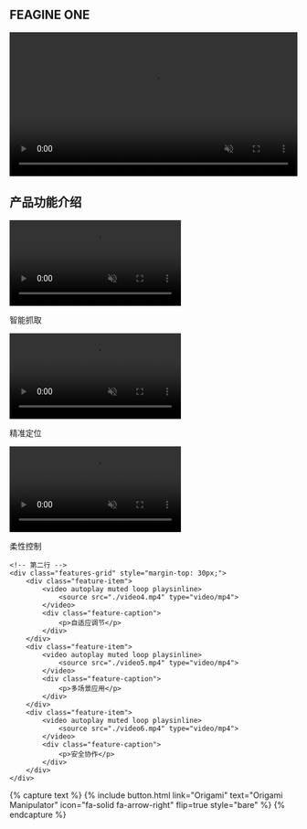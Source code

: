 ---
---
 
## FEAGINE ONE

<link rel="stylesheet" href="css/style.css">

<section class="hero-section">
  <div class="hero-video-container">
    <video width="100%" controls autoplay muted playsinline loop class="main-video">
      <source src="./xiaobanben.mp4" type="video/mp4">
      <div style="color: white; text-align: center; padding: 100px 20px;">
        <h3>FEAGINE ONE - Origami Manipulator</h3>
        <p>视频加载中...</p>
      </div>
    </video>
  </div>
</section>

<!-- 产品功能介绍部分 -->
<section class="features-section">
    <h2>产品功能介绍</h2>
    <div class="features-grid">
        <!-- 第一行 -->
        <div class="feature-item">
            <video autoplay muted loop playsinline>
                <source src="./video1.mp4" type="video/mp4">
            </video>
            <div class="feature-caption">
                <p>智能抓取</p>
            </div>
        </div>
        <div class="feature-item">
            <video autoplay muted loop playsinline>
                <source src="./video2.mp4" type="video/mp4">
            </video>
            <div class="feature-caption">
                <p>精准定位</p>
            </div>
        </div>
        <div class="feature-item">
            <video autoplay muted loop playsinline>
                <source src="./video3.mp4" type="video/mp4">
            </video>
            <div class="feature-caption">
                <p>柔性控制</p>
            </div>
        </div>
    </div>

    <!-- 第二行 -->
    <div class="features-grid" style="margin-top: 30px;">
        <div class="feature-item">
            <video autoplay muted loop playsinline>
                <source src="./video4.mp4" type="video/mp4">
            </video>
            <div class="feature-caption">
                <p>自适应调节</p>
            </div>
        </div>
        <div class="feature-item">
            <video autoplay muted loop playsinline>
                <source src="./video5.mp4" type="video/mp4">
            </video>
            <div class="feature-caption">
                <p>多场景应用</p>
            </div>
        </div>
        <div class="feature-item">
            <video autoplay muted loop playsinline>
                <source src="./video6.mp4" type="video/mp4">
            </video>
            <div class="feature-caption">
                <p>安全协作</p>
            </div>
        </div>
    </div>
</section>

{% capture text %}
{%
  include button.html
  link="Origami"
  text="Origami Manipulator"
  icon="fa-solid fa-arrow-right"
  flip=true
  style="bare"
%}
{% endcapture %}